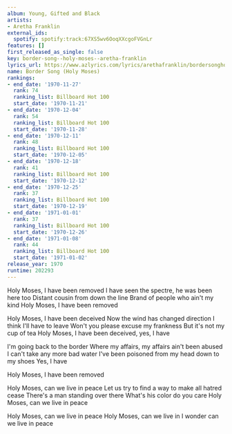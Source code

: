 ```yaml
---
album: Young, Gifted and Black
artists:
- Aretha Franklin
external_ids:
  spotify: spotify:track:67XS5wv6OoqXXcgoFVGnLr
features: []
first_released_as_single: false
key: border-song--holy-moses--aretha-franklin
lyrics_url: https://www.azlyrics.com/lyrics/arethafranklin/bordersongholymoses.html
name: Border Song (Holy Moses)
rankings:
- end_date: '1970-11-27'
  rank: 74
  ranking_list: Billboard Hot 100
  start_date: '1970-11-21'
- end_date: '1970-12-04'
  rank: 54
  ranking_list: Billboard Hot 100
  start_date: '1970-11-28'
- end_date: '1970-12-11'
  rank: 48
  ranking_list: Billboard Hot 100
  start_date: '1970-12-05'
- end_date: '1970-12-18'
  rank: 41
  ranking_list: Billboard Hot 100
  start_date: '1970-12-12'
- end_date: '1970-12-25'
  rank: 37
  ranking_list: Billboard Hot 100
  start_date: '1970-12-19'
- end_date: '1971-01-01'
  rank: 37
  ranking_list: Billboard Hot 100
  start_date: '1970-12-26'
- end_date: '1971-01-08'
  rank: 44
  ranking_list: Billboard Hot 100
  start_date: '1971-01-02'
release_year: 1970
runtime: 202293
---
```

Holy Moses, I have been removed
I have seen the spectre, he was been here too
Distant cousin from down the line
Brand of people who ain't my kind
Holy Moses, I have been removed

Holy Moses, I have been deceived
Now the wind has changed direction
I think I'll have to leave
Won't you please excuse my frankness
But it's not my cup of tea
Holy Moses, I have been deceived, yes, I have

I'm going back to the border
Where my affairs, my affairs ain't been abused
I can't take any more bad water
I've been poisoned from my head down to my shoes
Yes, I have

Holy Moses, I have been removed

Holy Moses, can we live in peace
Let us try to find a way to make all hatred cease
There's a man standing over there
What's his color do you care
Holy Moses, can we live in peace

Holy Moses, can we live in peace
Holy Moses, can we live in
I wonder can we live in peace
